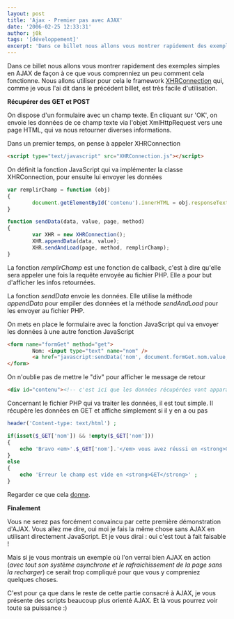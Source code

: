```yaml
---
layout: post
title: 'Ajax - Premier pas avec AJAX'
date: '2006-02-25 12:33:31'
author: j0k
tags: '[développement]'
excerpt: 'Dans ce billet nous allons vous montrer rapidement des exemples simples en AJAX de façon à ce que vous comprenniez un peu comment cela fonctionne.  Nous allons utiliser pour cela le framework [XHRConnection](http://xhrconnection.sutekidane.net/ "Lien") qui, comme je vous l''ai dit dans le précédent billet, est très facile d''utilisation.'
---
```


Dans ce billet nous allons vous montrer rapidement des exemples simples en AJAX de façon à ce que vous comprenniez un peu comment cela fonctionne.  Nous allons utiliser pour cela le framework [XHRConnection](http://xhrconnection.sutekidane.net/) qui, comme je vous l'ai dit dans le précédent billet, est très facile d'utilisation.

**Récupérer des GET et POST**

 On dispose d'un formulaire avec un champ texte. En cliquant sur 'OK', on envoie les données de ce champ texte via l'objet XmlHttpRequest vers une page HTML, qui va nous retourner diverses informations.

  Dans un premier temps, on pense à appeler XHRConnection

```html
<script type="text/javascript" src="XHRConnection.js"></script>
```

  On définit la fonction JavaScript qui va implémenter la classe XHRConnection, pour ensuite lui envoyer les données

```js
var remplirChamp = function (obj)
{
        document.getElementById('contenu').innerHTML = obj.responseText;
}

function sendData(data, value, page, method)
{
        var XHR = new XHRConnection();
        XHR.appendData(data, value);
        XHR.sendAndLoad(page, method, remplirChamp);
}
```

 La fonction *remplirChamp* est une fonction de callback, c'est à dire qu'elle sera appeler une fois la requête envoyée au fichier PHP. Elle a pour but d'afficher les infos retournées.

 La fonction *sendData* envoie les données. Elle utilise la méthode *appendData* pour empiler des données et la méthode *sendAndLoad* pour les envoyer au fichier PHP.

  On mets en place le formulaire avec la fonction JavaScript qui va envoyer les données à une autre fonction JavaScript

```html
<form name="formGet" method="get">
        Nom: <input type="text" name="nom" />
        <a href="javascript:sendData('nom', document.formGet.nom.value, 'get.php', 'GET')">GO</a>
</form>
```

  On n'oublie pas de mettre le "div" pour afficher le message de retour

```html
<div id="contenu"><!-- c'est ici que les données récupérées vont apparaître --></div>
```

  Concernant le fichier PHP qui va traiter les données, il est tout simple. Il récupère les données en GET et affiche simplement si il y en a ou pas

```php
header('Content-type: text/html') ;

if(isset($_GET['nom']) && !empty($_GET['nom']))
{
    echo 'Bravo <em>'.$_GET['nom'].'</em> vous avez réussi en <strong>GET</strong>' ;
}
else
{
    echo 'Erreur le champ est vide en <strong>GET</strong>' ;
}
```

  Regarder ce que cela [donne](http://www.j0k3r.net/exemples/ajax/recuperer-post-et-get.html).


**Finalement**

 Vous ne serez pas forcément convaincu par cette première démonstration d'AJAX. Vous allez me dire, oui moi je fais la même chose sans AJAX en utilisant directement JavaScript. Et je vous dirai : oui c'est tout à fait faisable !

 Mais si je vous montrais un exemple où l'on verrai bien AJAX en action (*avec tout son système asynchrone et le rafraichissement de la page sans la recharger*) ce serait trop compliqué pour que vous y compreniez quelques choses.

  C'est pour ça que dans le reste de cette partie consacré à AJAX, je vous présente des scripts beaucoup plus orienté AJAX.  Et là vous pourrez voir toute sa puissance :)
